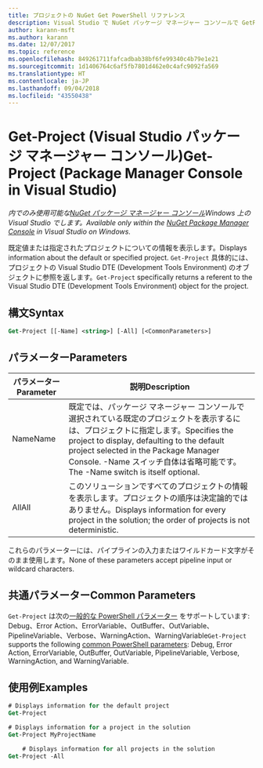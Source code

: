```yaml
---
title: プロジェクトの NuGet Get PowerShell リファレンス
description: Visual Studio で NuGet パッケージ マネージャー コンソールで GetProject PowerShell コマンドのリファレンスです。
author: karann-msft
ms.author: karann
ms.date: 12/07/2017
ms.topic: reference
ms.openlocfilehash: 849261711fafcadbab38bf6fe99340c4b79e1e21
ms.sourcegitcommit: 1d1406764c6af5fb7801d462e0c4afc9092fa569
ms.translationtype: HT
ms.contentlocale: ja-JP
ms.lasthandoff: 09/04/2018
ms.locfileid: "43550438"
---
```

# <a name="get-project-package-manager-console-in-visual-studio"></a><span data-ttu-id="a5186-103">Get-Project (Visual Studio パッケージ マネージャー コンソール)</span><span class="sxs-lookup"><span data-stu-id="a5186-103">Get-Project (Package Manager Console in Visual Studio)</span></span>

<span data-ttu-id="a5186-104">*内でのみ使用可能な[NuGet パッケージ マネージャー コンソール](package-manager-console.md)Windows 上の Visual Studio でします。*</span><span class="sxs-lookup"><span data-stu-id="a5186-104">*Available only within the [NuGet Package Manager Console](package-manager-console.md) in Visual Studio on Windows.*</span></span>

<span data-ttu-id="a5186-105">既定値または指定されたプロジェクトについての情報を表示します。</span><span class="sxs-lookup"><span data-stu-id="a5186-105">Displays information about the default or specified project.</span></span> <span data-ttu-id="a5186-106">`Get-Project` 具体的には、プロジェクトの Visual Studio DTE (Development Tools Environment) のオブジェクトに参照を返します。</span><span class="sxs-lookup"><span data-stu-id="a5186-106">`Get-Project` specifically returns a referent to the Visual Studio DTE (Development Tools Environment) object for the project.</span></span>

## <a name="syntax"></a><span data-ttu-id="a5186-107">構文</span><span class="sxs-lookup"><span data-stu-id="a5186-107">Syntax</span></span>

```ps
Get-Project [[-Name] <string>] [-All] [<CommonParameters>]
```

## <a name="parameters"></a><span data-ttu-id="a5186-108">パラメーター</span><span class="sxs-lookup"><span data-stu-id="a5186-108">Parameters</span></span>

| <span data-ttu-id="a5186-109">パラメーター</span><span class="sxs-lookup"><span data-stu-id="a5186-109">Parameter</span></span> | <span data-ttu-id="a5186-110">説明</span><span class="sxs-lookup"><span data-stu-id="a5186-110">Description</span></span> |
| --- | --- |
| <span data-ttu-id="a5186-111">Name</span><span class="sxs-lookup"><span data-stu-id="a5186-111">Name</span></span> | <span data-ttu-id="a5186-112">既定では、パッケージ マネージャー コンソールで選択されている既定のプロジェクトを表示するには、プロジェクトに指定します。</span><span class="sxs-lookup"><span data-stu-id="a5186-112">Specifies the project to display, defaulting to the default project selected in the Package Manager Console.</span></span> <span data-ttu-id="a5186-113">-Name スイッチ自体は省略可能です。</span><span class="sxs-lookup"><span data-stu-id="a5186-113">The -Name switch is itself optional.</span></span> |
| <span data-ttu-id="a5186-114">All</span><span class="sxs-lookup"><span data-stu-id="a5186-114">All</span></span> | <span data-ttu-id="a5186-115">このソリューションですべてのプロジェクトの情報を表示します。プロジェクトの順序は決定論的ではありません。</span><span class="sxs-lookup"><span data-stu-id="a5186-115">Displays information for every project in the solution; the order of projects is not deterministic.</span></span> |

<span data-ttu-id="a5186-116">これらのパラメーターには、パイプラインの入力またはワイルドカード文字がそのまま使用します。</span><span class="sxs-lookup"><span data-stu-id="a5186-116">None of these parameters accept pipeline input or wildcard characters.</span></span>

## <a name="common-parameters"></a><span data-ttu-id="a5186-117">共通パラメーター</span><span class="sxs-lookup"><span data-stu-id="a5186-117">Common Parameters</span></span>

<span data-ttu-id="a5186-118">`Get-Project` は次の[一般的な PowerShell パラメーター](http://go.microsoft.com/fwlink/?LinkID=113216) をサポートしています: Debug、Error Action、ErrorVariable、OutBuffer、OutVariable、PipelineVariable、Verbose、WarningAction、WarningVariable</span><span class="sxs-lookup"><span data-stu-id="a5186-118">`Get-Project` supports the following [common PowerShell parameters](http://go.microsoft.com/fwlink/?LinkID=113216): Debug, Error Action, ErrorVariable, OutBuffer, OutVariable, PipelineVariable, Verbose, WarningAction, and WarningVariable.</span></span>

## <a name="examples"></a><span data-ttu-id="a5186-119">使用例</span><span class="sxs-lookup"><span data-stu-id="a5186-119">Examples</span></span>

```ps
# Displays information for the default project
Get-Project

# Displays information for a project in the solution
Get-Project MyProjectName

    # Displays information for all projects in the solution
Get-Project -All
```